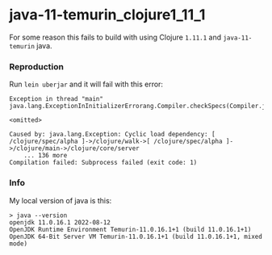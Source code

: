 # java-11-temurin_clojure1_11_1

For some reason this fails to build with using Clojure `1.11.1` and `java-11-temurin` java.

### Reproduction
Run `lein uberjar` and it will fail with this error:

```
Exception in thread "main" java.lang.ExceptionInInitializerErrorang.Compiler.checkSpecs(Compiler.java:6

<omitted>

Caused by: java.lang.Exception: Cyclic load dependency: [ /clojure/spec/alpha ]->/clojure/walk->[ /clojure/spec/alpha ]->/clojure/main->/clojure/core/server
	... 136 more
Compilation failed: Subprocess failed (exit code: 1)
```

### Info
My local version of java is this:
```
> java --version
openjdk 11.0.16.1 2022-08-12
OpenJDK Runtime Environment Temurin-11.0.16.1+1 (build 11.0.16.1+1)
OpenJDK 64-Bit Server VM Temurin-11.0.16.1+1 (build 11.0.16.1+1, mixed mode)
```
